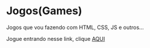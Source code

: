 # Jogos(Games)
 Jogos que vou fazendo com HTML, CSS, JS e outros...

 Jogue entrando nesse link, clique [AQUI](https://lmaverick.github.io/Jogos-Games/)
